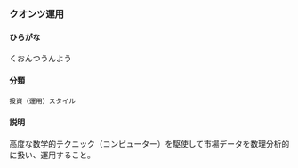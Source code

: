 <div style="display:none;">

## [あ行](securities-terms?id=あ行)
## [か行](securities-terms?id=か行)

</div>

### クオンツ運用

#### ひらがな

くおんつうんよう

#### 分類

`投資（運用）スタイル`

#### 説明

高度な数学的テクニック（コンピューター）を駆使して市場データを数理分析的に扱い、運用すること。

<div style="display:none;">

## [さ行](securities-terms?id=さ行)
## [た行](securities-terms?id=た行)
## [な行](securities-terms?id=な行)
## [は行](securities-terms?id=は行)
## [ま行](securities-terms?id=ま行)
## [や行](securities-terms?id=や行)
## [ら行](securities-terms?id=ら行)
## [わ行](securities-terms?id=わ行)
## [英数字・記号](securities-terms?id=英数字・記号)

</div>

